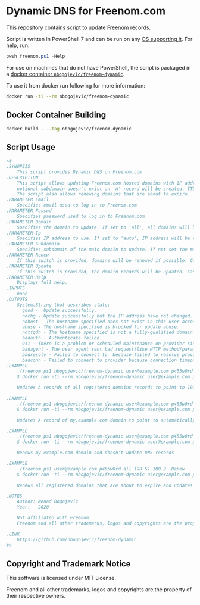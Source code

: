 # Dynamic DNS for Freenom.com

This repository contains script to update [Freenom](https://www.freenom.com) records.

Script is written in PowerShell 7 and can be run on any [OS supporting it](https://docs.microsoft.com/en-us/powershell/scripting/install/installing-powershell?view=powershell-7). For help, run:

```powershell
pwsh freenom.ps1 -Help
```

For use on machines that do not have PowerShell, the script is packaged in a [docker container 
`nbogojevic/freenom-dynamic`](https://hub.docker.com/repository/docker/nbogojevic/freenom-dynamic).

To use it from docker run following for more information:

```sh
docker run -ti --rm nbogojevic/freenom-dynamic
```

## Docker Container Building

```sh
docker build . --tag nbogojevic/freenom-dynamic
```

## Script Usage

```powershell
<#
.SYNOPSIS
    This script provides Dynamic DNS on Freenom.com
.DESCRIPTION
    This script allows updating Freenom.com hosted domains with IP address. If 'A' record for domain and
    optional subdomain doesn't exist an 'A' record will be created. TTL for records is set to 600 seconds.
    The script also allows renewing domains that are about to expire.
.PARAMETER Email
    Specifies email used to log in to Freenom.com
.PARAMETER Passwd
    Specifies password used to log in to Freenom.com
.PARAMETER Domain
    Specifies the domain to update. If set to 'all', all domains will be updated.
.PARAMETER Ip
    Specifies IP address to use. If set to 'auto', IP address will be retrieved from one of the web IP retrieval services.
.PARAMETER Subdomain
    Specifies subdomain of the main domain to update. If not set the main domain is updated. Can be used in combination with -Update.
.PARAMETER Renew
    If this switch is provided, domains will be renewed if possible. Can be used in combination with -Update.
.PARAMETER Update
    If this switch is provided, the domain records will be updated. Can be used in combination with -Renew.
.PARAMETER Help
    Displays full help.
.INPUTS
    none
.OUTPUTS
    System.String that describes state:
      good -  Update successfully.
      nochg - Update successfully but the IP address have not changed.
      nohost - The hostname specified does not exist in this user account.
      abuse - The hostname specified is blocked for update abuse.
      notfqdn - The hostname specified is not a fully-qualified domain name.
      badauth - Authenticate failed.
      911 - There is a problem or scheduled maintenance on provider side
      badagent - The user agent sent bad request(like HTTP method/parameters is not permitted)
      badresolv - Failed to connect to  because failed to resolve provider address.
      badconn - Failed to connect to provider because connection timeout.
.EXAMPLE
    ./freenom.ps1 nbogojevic/freenom-dynamic user@example.com p455w0rd all 192.0.2.1
    $ docker run -ti --rm nbogojevic/freenom-dynamic user@example.com p455w0rd all 192.0.2.1

    Updates A records of all registered domains records to point to 192.0.2.0.

.EXAMPLE
    ./freenom.ps1 nbogojevic/freenom-dynamic user@example.com p455w0rd my.example.com auto
    $ docker run -ti --rm nbogojevic/freenom-dynamic user@example.com p455w0rd my.example.com auto

    Updates A record of my.example.com domain to point to automatically detected address.

.EXAMPLE
    ./freenom.ps1 nbogojevic/freenom-dynamic user@example.com p455w0rd my.example.com auto -Renew -SkipIpUpdate
    $ docker run -ti --rm nbogojevic/freenom-dynamic user@example.com p455w0rd my.example.com auto -Renew -SkipIpUpdate

    Renews my.example.com domain and doesn't update DNS records

.EXAMPLE
    ./freenom.ps1 user@example.com p455w0rd all 198.51.100.2 -Renew
    $ docker run -ti --rm nbogojevic/freenom-dynamic user@example.com p455w0rd all 198.51.100.2 -Renew

    Renews all registered domains that are about to expire and updates their DNS record to 198.51.100.2.

.NOTES
    Author: Nenad Bogojevic
    Year:   2020

    Not affiliated with Freenom.
    Freenom and all other trademarks, logos and copyrights are the property of their respective owners. 

.LINK
    https://github.com/nbogojevic/freenom-dynamic
#>
```

## Copyright and Trademark Notice

This software is licensed under MIT License.

Freenom and all other trademarks, logos and copyrights are the property of their respective owners. 



